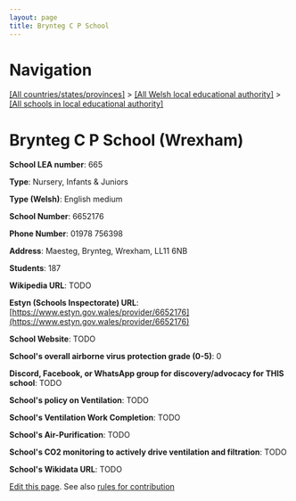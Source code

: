 ```yaml
---
layout: page
title: Brynteg C P School
---
```

# Navigation

[[All countries/states/provinces]](../../..) > [[All Welsh local educational authority]](../..) > [[All schools in local educational authority]](..)

# Brynteg C P School (Wrexham)

**School LEA number**: 665

**Type**: Nursery, Infants & Juniors

**Type (Welsh)**: English medium

**School Number**: 6652176

**Phone Number**: 01978 756398

**Address**: Maesteg, Brynteg, Wrexham, LL11 6NB

**Students**: 187

**Wikipedia URL**: TODO

**Estyn (Schools Inspectorate) URL**: [https://www.estyn.gov.wales/provider/6652176](https://www.estyn.gov.wales/provider/6652176)

**School Website**: TODO

**School's overall airborne virus protection grade (0-5)**: 0

**Discord, Facebook, or WhatsApp group for discovery/advocacy for THIS school**: TODO

**School's policy on Ventilation**: TODO

**School's Ventilation Work Completion**: TODO

**School's Air-Purification**: TODO

**School's CO2 monitoring to actively drive ventilation and filtration**: TODO

**School's Wikidata URL**: TODO




[Edit this page](https://github.com/VentilationProject/Wales/edit/prif/./Wrexham/Brynteg_C_P_School.md). See also [rules for contribution](../../../contribution-rules/)